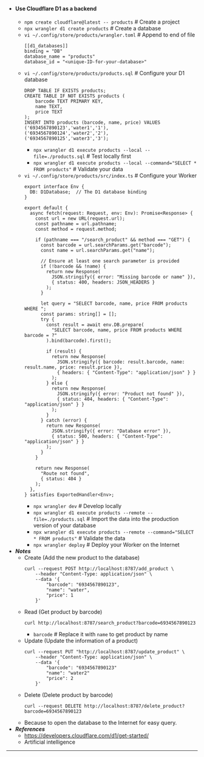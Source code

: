 - #### Use Cloudflare D1 as a backend
    - `npm create cloudflare@latest -- products` # Create a project
    - `npx wrangler d1 create products` # Create a database
    - `vi ~/.config/store/products/wrangler.toml` # Append to end of file
      ```
      [[d1_databases]]
      binding = "DB"
      database_name = "products"
      database_id = "<unique-ID-for-your-database>"
      ```
    - `vi ~/.config/store/products/products.sql` # Configure your D1 database
      ```
      DROP TABLE IF EXISTS products;
      CREATE TABLE IF NOT EXISTS products (
          barcode TEXT PRIMARY KEY,
          name TEXT,
          price TEXT
      );
      INSERT INTO products (barcode, name, price) VALUES
      ('6934567890123','water1','1'),
      ('6934567890124','water2','2'),
      ('6934567890125','water3','3');
      ```
        - `npx wrangler d1 execute products --local --file=./products.sql` # Test locally first
        - `npx wrangler d1 execute products --local --command="SELECT * FROM products"` # Validate your data
    - `vi ~/.config/store/products/src/index.ts` # Configure your Worker
      ```
      export interface Env {
        DB: D1Database;  // The D1 database binding
      }
      
      export default {
        async fetch(request: Request, env: Env): Promise<Response> {
          const url = new URL(request.url);
          const pathname = url.pathname;
          const method = request.method;
      
          if (pathname === "/search_product" && method === "GET") {
            const barcode = url.searchParams.get("barcode");
            const name = url.searchParams.get("name");
      
            // Ensure at least one search parameter is provided
            if (!barcode && !name) {
              return new Response(
                JSON.stringify({ error: "Missing barcode or name" }),
                { status: 400, headers: JSON_HEADERS }
              );
            }
      
            let query = "SELECT barcode, name, price FROM products WHERE ";
            const params: string[] = [];
            try {
              const result = await env.DB.prepare(
                "SELECT barcode, name, price FROM products WHERE barcode = ?"
              ).bind(barcode).first();
      
              if (result) {
                return new Response(
                  JSON.stringify({ barcode: result.barcode, name: result.name, price: result.price }),
                  { headers: { "Content-Type": "application/json" } }
                );
              } else {
                return new Response(
                  JSON.stringify({ error: "Product not found" }),
                  { status: 404, headers: { "Content-Type": "application/json" } }
                );
              }
            } catch (error) {
              return new Response(
                JSON.stringify({ error: "Database error" }),
                { status: 500, headers: { "Content-Type": "application/json" } }
              );
            }
          }

          return new Response(
            "Route not found",
            { status: 404 }
          );
        },
      } satisfies ExportedHandler<Env>;
      ```
        - `npx wrangler dev` # Develop locally
        - `npx wrangler d1 execute products --remote --file=./products.sql` # Import the data into the production version of your database
        - `npx wrangler d1 execute products --remote --command="SELECT * FROM products"` # Validate the data
        - `npx wrangler deploy` # Deploy your Worker on the Internet
- ***Notes***
    - Create (Add the new product to the database)
      ```
      curl --request POST http://localhost:8787/add_product \
          --header "Content-Type: application/json" \
          --data '{
              "barcode": "6934567890123",
              "name": "water",
              "price": 1
          }'
      ```
    - Read (Get product by barcode)
      ```
      curl http://localhost:8787/search_product?barcode=6934567890123
      ```
        - `barcode` # Replace it with `name` to get product by name
    - Update (Update the information of a product)
      ```
      curl --request PUT "http://localhost:8787/update_product" \
          --header "Content-Type: application/json" \
          --data '{
              "barcode": "6934567890123"
              "name": "water2"
              "price": 2
          }'
      ```
    - Delete (Delete product by barcode)
      ```
      curl --request DELETE http://localhost:8787/delete_product?barcode=6934567890123
      ```
    - Because to open the database to the Internet for easy query.
- ***References***
    - https://developers.cloudflare.com/d1/get-started/
    - Artificial intelligence
- ---
